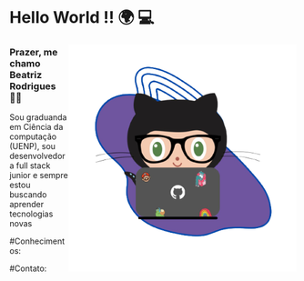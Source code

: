 # Hello World !! :earth_africa: :computer:

<img align="right" width="400" height="400" alt="girBia-removebg-preview png" src="https://github.com/BeatrizRodrigues/BeatrizRodrigues/blob/main/imagens/girBia-removebg-preview.png"/>

### Prazer, me chamo Beatriz Rodrigues :woman_technologist:

Sou graduanda em Ciência da computação (UENP), sou desenvolvedora 
full stack junior e sempre estou buscando aprender tecnologias novas 

#Conhecimentos:

#Contato:


